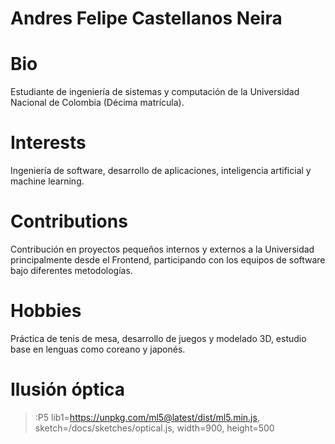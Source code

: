 # Andres Felipe Castellanos Neira

# Bio

Estudiante de ingeniería de sistemas y computación de la Universidad Nacional de Colombia (Décima matrícula).

# Interests

Ingeniería de software, desarrollo de aplicaciones, inteligencia artificial y machine learning.

# Contributions

Contribución en proyectos pequeños internos y externos a la Universidad principalmente desde el Frontend, participando con los equipos de software bajo diferentes metodologías.

# Hobbies

Práctica de tenis de mesa, desarrollo de juegos y modelado 3D, estudio base en lenguas como coreano y japonés. 

# Ilusión óptica

> :P5 lib1=https://unpkg.com/ml5@latest/dist/ml5.min.js, sketch=/docs/sketches/optical.js, width=900, height=500